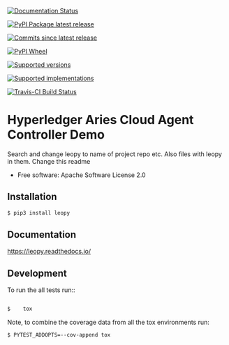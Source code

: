 
[![Documentation Status](https://readthedocs.org/projects/leopy/badge/?style=flat)](https://readthedocs.org/projects/leopy)

[![PyPI Package latest release](https://img.shields.io/pypi/v/leopy.svg)](https://pypi.org/project/leopy)

[![Commits since latest release](https://img.shields.io/github/commits-since/SmithSamuelM/leopy/v0.1.1.svg)](https://github.com/SmithSamuelM/leopy/compare/v0.1.1...master)

[![PyPI Wheel](https://img.shields.io/pypi/wheel/leopy.svg)](https://pypi.org/project/leopy)

[![Supported versions](https://img.shields.io/pypi/pyversions/leopy.svg)](https://pypi.org/project/leopy)

[![Supported implementations](https://img.shields.io/pypi/implementation/leopy.svg)](https://pypi.org/project/leopy)

[![Travis-CI Build Status](https://travis-ci.org/SmithSamuelM/leopy.svg?branch=master)](https://travis-ci.org/SmithSamuelM/leopy)



# Hyperledger Aries Cloud Agent Controller Demo



Search and change leopy to name of project repo etc.
Also files with leopy in them.
Change this readme

* Free software: Apache Software License 2.0

## Installation


```bash
$ pip3 install leopy
```

## Documentation


https://leopy.readthedocs.io/


## Development


To run the all tests run::

```bash

$    tox
```

Note, to combine the coverage data from all the tox environments run:

```bash
$ PYTEST_ADDOPTS=--cov-append tox
```

